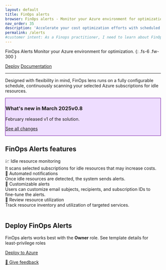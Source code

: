 ```yaml
---
layout: default
title: FinOps alerts
browser: FinOps alerts - Monitor your Azure environment for optimization
nav_order: 35
description: 'Accelerate your cost optimization efforts with scheduled notifications that continuously monitor your cloud environment, empowering you to make informed decisions without the hassle.'
permalink: /alerts
#customer intent: As a Finops practitioner, I need to learn about FinOps Alerts
---
```


<span class="fs-9 d-block mb-4">FinOps Alerts</span>
Monitor your Azure environment for optimization.
{: .fs-6 .fw-300 }

<a class="btn btn-primary fs-5 mb-4 mb-md-0 mr-4" href="#deploy">Deploy</a>
<a class="btn fs-5 mb-4 mb-md-0 mr-4" target="_blank" href="https://learn.microsoft.com/cloud-computing/finops/toolkit/finops-alert/overview">Documentation</a>

---

Designed with flexibility in mind, FinOps lens runs on a fully configurable schedule, continuously scanning your selected Azure subscriptions for idle resources.

<div id="whats-new" class="m-0 p-4" style="background-color:#edf; border:solid 1px #609;">
    <h3 class="m-0 mb-4">What's new in March 2025<span class="ftk-version">v0.8</span></h3>
    <p class="mt-2 mb-0">
        February released v1 of the solution.
    </p>
    <p class="mt-2 mb-0 ftk-externallink"><a target="_blank" href="https://learn.microsoft.com/cloud-computing/finops/toolkit/changelog">See all changes</a></p>
</div>
<a name="features"></a>

## FinOps Alerts features

<div class="ftk-gallery">
    <div class="ftk-tile">
        <div>💹 Idle resource monitoring</div>
        <div>It scans selected subscriptions for idle resources that may increase costs.</div>
    </div>
    <div class="ftk-tile">
        <div>📧 Automated notifications</div>
        <div>Once idle resources are detected, the system sends alerts.</div>
    </div>
    <div class="ftk-tile">
        <div>🔔 Customizable alerts</div>
        <div>Users can customize email subjects, recipients, and subscription IDs to fine-tune the alerts.</div>
    </div>
    <div class="ftk-tile">
        <div>📃 Review resource utilization</div>
        <div>Track resource inventory and utilization of targeted services.<br>&nbsp;</div>
    </div>
</div>
<a name="deploy"></a>

## Deploy FinOps Alerts

FinOps alerts works best with the <strong>Owner</strong> role. See template details for least-privilege roles

<a class="btn mb-4 mb-md-0 mr-4" target="_blank" href="">Deploy to Azure</a>

<a target="_blank" href="https://portal.azure.com/#view/HubsExtension/InProductFeedbackBlade/extensionName/FinOpsToolkit/cesQuestion/How%20easy%20or%20hard%20is%20it%20to%20use%20Azure%20Optimization%20Engine%3F/cvaQuestion/How%20valuable%20are%20Azure%20Optimization%20Engine%3F/surveyId/FTK0.8/bladeName/AOE/featureName/Marketing.Deploy">💜 Give feedback</a>
<a name="docs"></a>

<br>
